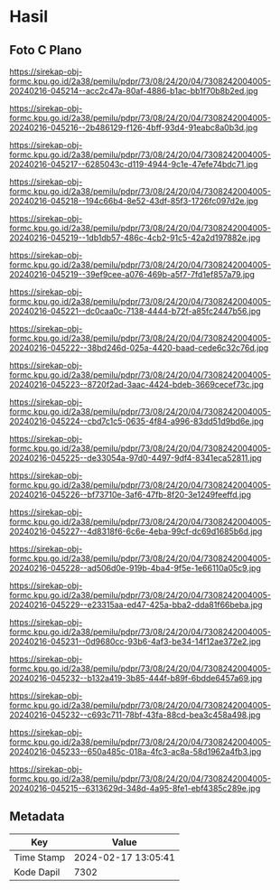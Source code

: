 # Hasil

## Foto C Plano

https://sirekap-obj-formc.kpu.go.id/2a38/pemilu/pdpr/73/08/24/20/04/7308242004005-20240216-045214--acc2c47a-80af-4886-b1ac-bb1f70b8b2ed.jpg

https://sirekap-obj-formc.kpu.go.id/2a38/pemilu/pdpr/73/08/24/20/04/7308242004005-20240216-045216--2b486129-f126-4bff-93d4-91eabc8a0b3d.jpg

https://sirekap-obj-formc.kpu.go.id/2a38/pemilu/pdpr/73/08/24/20/04/7308242004005-20240216-045217--6285043c-d119-4944-9c1e-47efe74bdc71.jpg

https://sirekap-obj-formc.kpu.go.id/2a38/pemilu/pdpr/73/08/24/20/04/7308242004005-20240216-045218--194c66b4-8e52-43df-85f3-1726fc097d2e.jpg

https://sirekap-obj-formc.kpu.go.id/2a38/pemilu/pdpr/73/08/24/20/04/7308242004005-20240216-045219--1db1db57-486c-4cb2-91c5-42a2d197882e.jpg

https://sirekap-obj-formc.kpu.go.id/2a38/pemilu/pdpr/73/08/24/20/04/7308242004005-20240216-045219--39ef9cee-a076-469b-a5f7-7fd1ef857a79.jpg

https://sirekap-obj-formc.kpu.go.id/2a38/pemilu/pdpr/73/08/24/20/04/7308242004005-20240216-045221--dc0caa0c-7138-4444-b72f-a85fc2447b56.jpg

https://sirekap-obj-formc.kpu.go.id/2a38/pemilu/pdpr/73/08/24/20/04/7308242004005-20240216-045222--38bd246d-025a-4420-baad-cede6c32c76d.jpg

https://sirekap-obj-formc.kpu.go.id/2a38/pemilu/pdpr/73/08/24/20/04/7308242004005-20240216-045223--8720f2ad-3aac-4424-bdeb-3669cecef73c.jpg

https://sirekap-obj-formc.kpu.go.id/2a38/pemilu/pdpr/73/08/24/20/04/7308242004005-20240216-045224--cbd7c1c5-0635-4f84-a996-83dd51d9bd6e.jpg

https://sirekap-obj-formc.kpu.go.id/2a38/pemilu/pdpr/73/08/24/20/04/7308242004005-20240216-045225--de33054a-97d0-4497-9df4-8341eca52811.jpg

https://sirekap-obj-formc.kpu.go.id/2a38/pemilu/pdpr/73/08/24/20/04/7308242004005-20240216-045226--bf73710e-3af6-47fb-8f20-3e1249feeffd.jpg

https://sirekap-obj-formc.kpu.go.id/2a38/pemilu/pdpr/73/08/24/20/04/7308242004005-20240216-045227--4d8318f6-6c6e-4eba-99cf-dc69d1685b6d.jpg

https://sirekap-obj-formc.kpu.go.id/2a38/pemilu/pdpr/73/08/24/20/04/7308242004005-20240216-045228--ad506d0e-919b-4ba4-9f5e-1e66110a05c9.jpg

https://sirekap-obj-formc.kpu.go.id/2a38/pemilu/pdpr/73/08/24/20/04/7308242004005-20240216-045229--e23315aa-ed47-425a-bba2-dda81f66beba.jpg

https://sirekap-obj-formc.kpu.go.id/2a38/pemilu/pdpr/73/08/24/20/04/7308242004005-20240216-045231--0d9680cc-93b6-4af3-be34-14f12ae372e2.jpg

https://sirekap-obj-formc.kpu.go.id/2a38/pemilu/pdpr/73/08/24/20/04/7308242004005-20240216-045232--b132a419-3b85-444f-b89f-6bdde6457a69.jpg

https://sirekap-obj-formc.kpu.go.id/2a38/pemilu/pdpr/73/08/24/20/04/7308242004005-20240216-045232--c693c711-78bf-43fa-88cd-bea3c458a498.jpg

https://sirekap-obj-formc.kpu.go.id/2a38/pemilu/pdpr/73/08/24/20/04/7308242004005-20240216-045233--650a485c-018a-4fc3-ac8a-58d1962a4fb3.jpg

https://sirekap-obj-formc.kpu.go.id/2a38/pemilu/pdpr/73/08/24/20/04/7308242004005-20240216-045215--6313629d-348d-4a95-8fe1-ebf4385c289e.jpg


## Metadata

| Key        | Value               |
| ---------- | ------------------- |
| Time Stamp | 2024-02-17 13:05:41 |
| Kode Dapil | 7302                |



